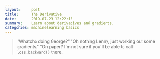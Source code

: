 ```yaml
---
layout:     post
title:      The Derivative
date:       2019-07-23 12:22:18
summary:    Learn about derivatives and gradients.
categories: machinelearning basics
---
```


> "Whatcha doing George?" "Oh nothing Lenny, just working out some gradients." "On paper? I'm not sure if you'll be able to call `loss.backward()` there.   


